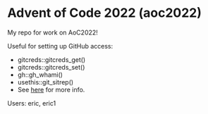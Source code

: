 # Advent of Code 2022 (aoc2022)

My repo for work on AoC2022!

Useful for setting up GitHub access:

  * gitcreds::gitcreds_get()
  * gitcreds::gitcreds_set()
  * gh::gh_whami()
  * usethis::git_sitrep()
  * See [here](https://github.com/r-lib/remotes/blob/main/install-github.R) for more info.

Users: eric, eric1
